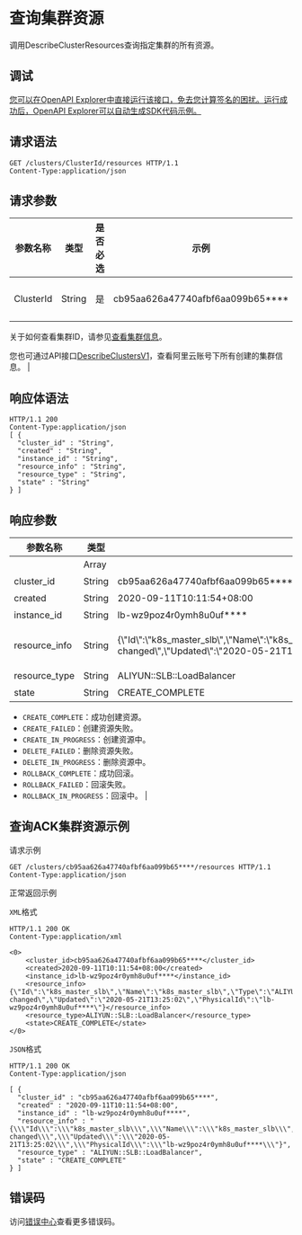 # 查询集群资源

调用DescribeClusterResources查询指定集群的所有资源。

## 调试

[您可以在OpenAPI Explorer中直接运行该接口，免去您计算签名的困扰。运行成功后，OpenAPI Explorer可以自动生成SDK代码示例。](https://api.aliyun.com/#product=CS&api=DescribeClusterResources&type=ROA&version=2015-12-15)

## 请求语法

```
GET /clusters/ClusterId/resources HTTP/1.1 
Content-Type:application/json
```

## 请求参数

|参数名称|类型|是否必选|示例|说明|
|----|--|----|--|--|
|ClusterId|String|是|cb95aa626a47740afbf6aa099b65\*\*\*\*|集群ID。

 关于如何查看集群ID，请参见[查看集群信息](~~89446~~)。

 您也可通过API接口[DescribeClustersV1](~~183905~~)，查看阿里云账号下所有创建的集群信息。 |

## 响应体语法

```
HTTP/1.1 200
Content-Type:application/json
[ {
  "cluster_id" : "String",
  "created" : "String",
  "instance_id" : "String",
  "resource_info" : "String",
  "resource_type" : "String",
  "state" : "String"
} ]
```

## 响应参数

|参数名称|类型|示例|说明|
|----|--|--|--|
| |Array| |资源对象列表。 |
|cluster\_id|String|cb95aa626a47740afbf6aa099b65\*\*\*\*|集群ID。 |
|created|String|2020-09-11T10:11:54+08:00|资源创建时间。 |
|instance\_id|String|lb-wz9poz4r0ymh8u0uf\*\*\*\*|资源ID。 |
|resource\_info|String|\{\\"Id\\":\\"k8s\_master\_slb\\",\\"Name\\":\\"k8s\_master\_slb\\",\\"Type\\":\\"ALIYUN::SLB::LoadBalancer\\",\\"Status\\":\\"CREATE\_COMPLETE\\",\\"StatusReason\\":\\"state changed\\",\\"Updated\\":\\"2020-05-21T13:25:02\\",\\"PhysicalId\\":\\"lb-wz9poz4r0ymh8u0uf\*\*\*\*\\"\}|资源信息。关于资源的源信息，请参见[ListStackResources](~~133836~~)。 |
|resource\_type|String|ALIYUN::SLB::LoadBalancer|资源类型。 |
|state|String|CREATE\_COMPLETE|资源状态。可选值：

 -   `CREATE_COMPLETE`：成功创建资源。
-   `CREATE_FAILED`：创建资源失败。
-   `CREATE_IN_PROGRESS`：创建资源中。
-   `DELETE_FAILED`：删除资源失败。
-   `DELETE_IN_PROGRESS`：删除资源中。
-   `ROLLBACK_COMPLETE`：成功回滚。
-   `ROLLBACK_FAILED`：回滚失败。
-   `ROLLBACK_IN_PROGRESS`：回滚中。 |

## 查询ACK集群资源示例

请求示例

```
GET /clusters/cb95aa626a47740afbf6aa099b65****/resources HTTP/1.1 
Content-Type:application/json
```

正常返回示例

`XML`格式

```
HTTP/1.1 200 OK
Content-Type:application/xml

<0>
    <cluster_id>cb95aa626a47740afbf6aa099b65****</cluster_id>
    <created>2020-09-11T10:11:54+08:00</created>
    <instance_id>lb-wz9poz4r0ymh8u0uf****</instance_id>
    <resource_info>{\"Id\":\"k8s_master_slb\",\"Name\":\"k8s_master_slb\",\"Type\":\"ALIYUN::SLB::LoadBalancer\",\"Status\":\"CREATE_COMPLETE\",\"StatusReason\":\"state changed\",\"Updated\":\"2020-05-21T13:25:02\",\"PhysicalId\":\"lb-wz9poz4r0ymh8u0uf****\"}</resource_info>
    <resource_type>ALIYUN::SLB::LoadBalancer</resource_type>
    <state>CREATE_COMPLETE</state>
</0>
```

`JSON`格式

```
HTTP/1.1 200 OK
Content-Type:application/json

[ {
  "cluster_id" : "cb95aa626a47740afbf6aa099b65****",
  "created" : "2020-09-11T10:11:54+08:00",
  "instance_id" : "lb-wz9poz4r0ymh8u0uf****",
  "resource_info" : "{\\\"Id\\\":\\\"k8s_master_slb\\\",\\\"Name\\\":\\\"k8s_master_slb\\\",\\\"Type\\\":\\\"ALIYUN::SLB::LoadBalancer\\\",\\\"Status\\\":\\\"CREATE_COMPLETE\\\",\\\"StatusReason\\\":\\\"state changed\\\",\\\"Updated\\\":\\\"2020-05-21T13:25:02\\\",\\\"PhysicalId\\\":\\\"lb-wz9poz4r0ymh8u0uf****\\\"}",
  "resource_type" : "ALIYUN::SLB::LoadBalancer",
  "state" : "CREATE_COMPLETE"
} ]
```

## 错误码

访问[错误中心](https://error-center.alibabacloud.com/status/product/CS)查看更多错误码。

